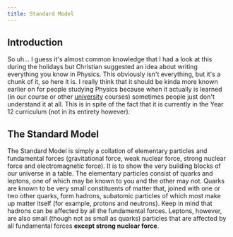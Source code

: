 ```yaml
---
title: Standard Model
---
```


## Introduction

So uh... I guess it's almost common knowledge that I had a look at this during the holidays but Christian suggested an idea about writing everything you know in Physics. This obviously isn't everything, but it's a chunk of it, so here it is. I really think that it should be kinda more known earlier on for people studying Physics because when it actually is learned (in our course or other [university](../they.md) courses) sometimes people just don't understand it at all. This is in spite of the fact that it is currently in the Year 12 curriculum (not in its entirety however).

## The Standard Model

The Standard Model is simply a collation of elementary particles and fundamental forces (gravitational force, weak nuclear force, strong nuclear force and electromagnetic force). It is to show the very building blocks of our universe in a table. The elementary particles consist of quarks and leptons, one of which may be known to you and the other may not. Quarks are known to be very small constituents of matter that, joined with one or two other quarks, form hadrons, subatomic particles of which most make up matter itself (for example, protons and neutrons). Keep in mind that hadrons can be affected by all the fundamental forces. Leptons, however, are also small (though not as small as quarks) particles that are affected by all fundamental forces **except strong nuclear force**.